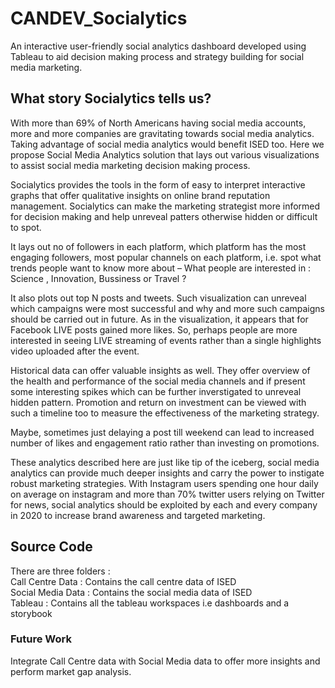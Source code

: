 # CANDEV_Socialytics
An interactive user-friendly social analytics dashboard developed using Tableau to aid decision making process and strategy building for social media marketing.

## What story Socialytics tells us? 


With more than 69% of North Americans having social media accounts, more and more companies are gravitating towards social media analytics. Taking advantage of social media analytics would benefit ISED too. Here we propose Social Media Analytics solution that lays out various visualizations to assist social media marketing decision making process.

Socialytics provides the tools in the form of easy to interpret interactive graphs that offer qualitative insights on online brand reputation management. Socialytics can make the marketing strategist more informed for decision making and help unreveal patters otherwise hidden or difficult to spot. 
 

It lays out no of followers in each platform, which platform has the most engaging followers, most popular channels on each platform, i.e. spot what trends people want to know more about – What people are interested in : Science , Innovation, Bussiness or Travel ?


 
It also plots out top N posts and tweets. Such visualization can unreveal which campaigns were most successful and why and more such campaigns should be carried out in future. As in the visualization, it appears that for Facebook LIVE posts gained more likes. So, perhaps people are more interested in seeing LIVE streaming of events rather than a single highlights video uploaded after the event.
 

Historical data can offer valuable insights as well. They offer overview of the health and performance of the social media channels and if present some interesting spikes which can be further inverstigated to unreveal hidden pattern. Promotion and return on investment can be viewed with such a timeline too to measure the effectiveness of the marketing strategy.
  
Maybe, sometimes just delaying a post till weekend can lead to increased number of likes and engagement ratio rather than investing on promotions.
 

These analytics described here are just like tip of the iceberg, social media analytics can provide much deeper insights and carry the power to instigate robust marketing strategies. With Instagram users spending one hour daily on average on instagram and more than 70% twitter users relying on Twitter for news, social analytics should be exploited by each and every company in 2020 to increase brand awareness and targeted marketing. 
 
 
 
 ## Source Code
 
There are three folders : <br>
Call Centre Data : Contains the call centre data of ISED <br>
Social Media Data : Contains the social media data of ISED <br>
Tableau : Contains all the tableau workspaces i.e dashboards and a storybook <br>

### Future Work

Integrate Call Centre data with Social Media data to offer more insights and perform market gap analysis.



